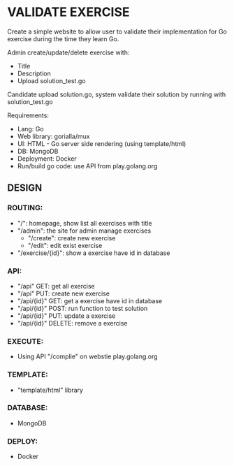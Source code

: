 # VALIDATE EXERCISE

Create a simple website to allow user to validate their implementation for Go exercise during the time they learn Go.

Admin create/update/delete exercise with:
- Title
- Description
- Upload solution_test.go

Candidate upload solution.go, system validate their solution by running with solution_test.go

Requirements:
- Lang: Go
- Web library: gorialla/mux
- UI: HTML - Go server side rendering (using template/html)
- DB: MongoDB
- Deployment: Docker
- Run/build go code: use API from play.golang.org

## DESIGN
### ROUTING:
- "/": homepage, show list all exercises with title
- "/admin": the site for admin manage exercises
    + "/create": create new exercise
    + "/edit": edit exist exercise
- "/exercise/{id}": show a exercise have id in database

### API:
- "/api" GET: get all exercise
- "/api" PUT: create new exercise
- "/api/{id}" GET: get a exercise have id in database
- "/api/{id}" POST: run function to test solution
- "/api/{id}" PUT: update a exercise
- "/api/{id}" DELETE: remove a exercise

### EXECUTE:
- Using API "/complie" on webstie play.golang.org

### TEMPLATE:
- "template/html" library

### DATABASE:
- MongoDB

### DEPLOY:
- Docker